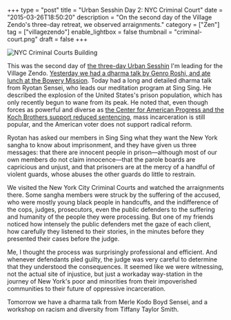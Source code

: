 +++
type = "post"
title = "Urban Sesshin Day 2: NYC Criminal Court"
date = "2015-03-26T18:50:20"
description = "On the second day of the Village Zendo's three-day retreat, we observed arraignments."
category = ["Zen"]
tag = ["villagezendo"]
enable_lightbox = false
thumbnail = "criminal-court.png"
draft = false
+++

<p><img style="display:block; margin-left:auto; margin-right:auto;" src="criminal-court.png" alt="NYC Criminal Courts Building" title="NYC Criminal Courts Building" /></p>
<p>This was the second day of <a href="http://villagezendo.org/2014/10/urban-sesshin-4/">the three-day Urban Sesshin</a> I'm leading for the Village Zendo. <a href="/urban-sesshin-day-1-bowery-mission/">Yesterday we had a dharma talk by Genro Roshi, and ate lunch at the Bowery Mission</a>. Today had a long and detailed dharma talk from Ryotan Sensei, who leads our meditation program at Sing Sing. He described the explosion of the United States's prison population, which has only recently begun to wane from its peak. He noted that, even though forces as powerful and diverse as <a href="http://www.nytimes.com/2015/02/19/us/politics/unlikely-cause-unites-the-left-and-the-right-justice-reform.html">the Center for American Progress and the Koch Brothers support reduced sentencing</a>, mass incarceration is still popular, and the American voter does not support radical reform.</p>
<p>Ryotan has asked our members in Sing Sing what they want the New York sangha to know about imprisonment, and they have given us three messages: that there are innocent people in prison&mdash;although most of our own members do not claim innocence&mdash;that the parole boards are capricious and unjust, and that prisoners are at the mercy of a handful of violent guards, whose abuses the other guards do little to restrain.</p>
<p>We visited the New York City Criminal Courts and watched the arraignments there. Some sangha members were struck by the suffering of the accused, who were mostly young black people in handcuffs, and the indifference of the cops, judges, prosecutors, even the public defenders to the suffering and humanity of the people they were processing. But one of my friends noticed how intensely the public defenders met the gaze of each client, how carefully they listened to their stories, in the minutes before they presented their cases before the judge.</p>
<p>Me, I thought the process was surprisingly professional and efficient. And whenever defendants pled guilty, the judge was very careful to determine that they understood the consequences. It seemed like we were witnessing, not the actual site of injustice, but just a workaday way-station in the journey of New York's poor and minorities from their impoverished communities to their future of oppressive incarceration.</p>
<p>Tomorrow we have a dharma talk from Merle Kodo Boyd Sensei, and a workshop on racism and diversity from Tiffany Taylor Smith.</p>
